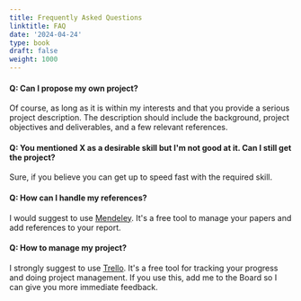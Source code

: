 ```yaml
---
title: Frequently Asked Questions
linktitle: FAQ
date: '2024-04-24'
type: book
draft: false
weight: 1000
---
```


#### Q: Can I propose my own project?

Of course, as long as it is within my interests and that you provide a serious project description. The description should include the background, project objectives and deliverables, and a few relevant references.

#### Q: You mentioned X as a desirable skill but I'm not good at it. Can I still get the project?

Sure, if you believe you can get up to speed fast with the required skill.

#### Q: How can I handle my references?

I would suggest to use [Mendeley](https://www.mendeley.com/). It's a free tool to manage your papers and add references to your report.

#### Q: How to manage my project?

I strongly suggest to use [Trello](https://trello.com). It's a free tool for tracking your progress and doing project management. If you use this, add me to the Board so I can give you more immediate feedback.
